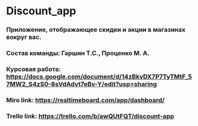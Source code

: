 # Discount_app
### Приложение, отображающее скидки и акции в магазинах вокруг вас.
### Состав команды: Гаршин Т.С., Проценко М. А. 
### Курсовая работа: https://docs.google.com/document/d/14zBkvDX7P7TyTMtF_57MW2_S4zS0-8sVdAdvt7eBv-Y/edit?usp=sharing
### Miro link: https://realtimeboard.com/app/dashboard/
### Trello link: https://trello.com/b/awQUtFQT/discount-app
